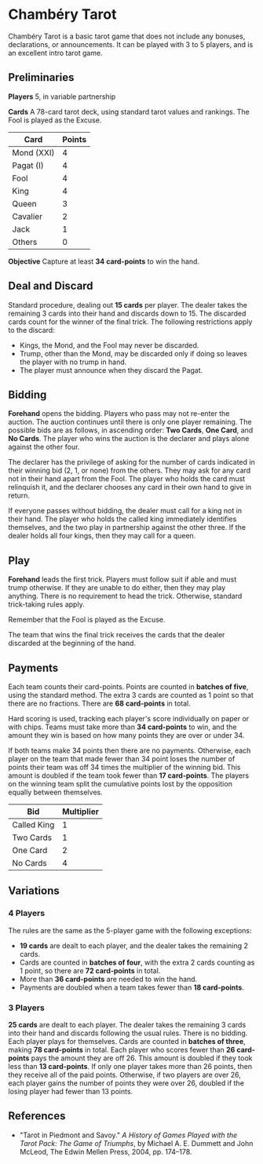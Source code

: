 # Chambéry Tarot

Chambéry Tarot is a basic tarot game that does not include any bonuses, declarations, or announcements. It can be played with 3 to 5 players, and is an excellent intro tarot game.

## Preliminaries

**Players** 5, in variable partnership

**Cards** A 78-card tarot deck, using standard tarot values and rankings. The Fool is played as the Excuse.

Card       | Points
---------- | ------
Mond (XXI) | 4
Pagat (I)  | 4
Fool       | 4
King       | 4
Queen      | 3
Cavalier   | 2
Jack       | 1
Others     | 0

**Objective** Capture at least **34 card-points** to win the hand.

## Deal and Discard

Standard procedure, dealing out **15 cards** per player. The dealer takes the remaining 3 cards into their hand and discards down to 15. The discarded cards count for the winner of the final trick. The following restrictions apply to the discard:

- Kings, the Mond, and the Fool may never be discarded.
- Trump, other than the Mond, may be discarded only if doing so leaves the player with no trump in hand.
- The player must announce when they discard the Pagat.

## Bidding

**Forehand** opens the bidding. Players who pass may not re-enter the auction. The auction continues until there is only one player remaining. The possible bids are as follows, in ascending order: **Two Cards**, **One Card**, and **No Cards**. The player who wins the auction is the declarer and plays alone against the other four.

The declarer has the privilege of asking for the number of cards indicated in their winning bid (2, 1, or none) from the others. They may ask for any card not in their hand apart from the Fool. The player who holds the card must relinquish it, and the declarer chooses any card in their own hand to give in return.

If everyone passes without bidding, the dealer must call for a king not in their hand. The player who holds the called king immediately identifies themselves, and the two play in partnership against the other three. If the dealer holds all four kings, then they may call for a queen.

## Play

**Forehand** leads the first trick. Players must follow suit if able and must trump otherwise. If they are unable to do either, then they may play anything. There is no requirement to head the trick. Otherwise, standard trick-taking rules apply.

Remember that the Fool is played as the Excuse.

The team that wins the final trick receives the cards that the dealer discarded at the beginning of the hand.

## Payments

Each team counts their card-points. Points are counted in **batches of five**, using the standard method. The extra 3 cards are counted as 1 point so that there are no fractions. There are **68 card-points** in total.

Hard scoring is used, tracking each player's score individually on paper or with chips. Teams must take more than **34 card-points** to win, and the amount they win is based on how many points they are over or under 34.

If both teams make 34 points then there are no payments. Otherwise, each player on the team that made fewer than 34 point loses the number of points their team was off 34 times the multiplier of the winning bid. This amount is doubled if the team took fewer than **17 card-points**. The players on the winning team split the cumulative points lost by the opposition equally between themselves.

Bid         | Multiplier
----------- | ----------
Called King | 1
Two Cards   | 1
One Card    | 2
No Cards    | 4

## Variations

### 4 Players

The rules are the same as the 5-player game with the following exceptions:

- **19 cards** are dealt to each player, and the dealer takes the remaining 2 cards.
- Cards are counted in **batches of four**, with the extra 2 cards counting as 1 point, so there are **72 card-points** in total.
- More than **36 card-points** are needed to win the hand.
- Payments are doubled when a team takes fewer than **18 card-points**.

### 3 Players

**25 cards** are dealt to each player. The dealer takes the remaining 3 cards into their hand and discards following the usual rules. There is no bidding. Each player plays for themselves. Cards are counted in **batches of three**, making **78 card-points** in total. Each player who scores fewer than **26 card-points** pays the amount they are off 26. This amount is doubled if they took less than **13 card-points**. If only one player takes more than 26 points, then they receive all of the paid points. Otherwise, if two players are over 26, each player gains the number of points they were over 26, doubled if the losing player had fewer than 13 points.

## References

- "Tarot in Piedmont and Savoy." *A History of Games Played with the Tarot Pack: The Game of Triumphs*, by Michael A. E. Dummett and John McLeod, The Edwin Mellen Press, 2004, pp. 174–178.